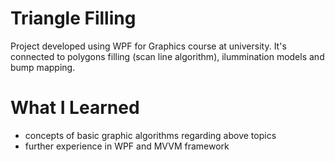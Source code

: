 # Triangle Filling

Project developed using WPF for Graphics course at university. It's connected to polygons filling (scan line algorithm), ilummination models and bump mapping.

# What I Learned

* concepts of basic graphic algorithms regarding above topics 
* further experience in WPF and MVVM framework

